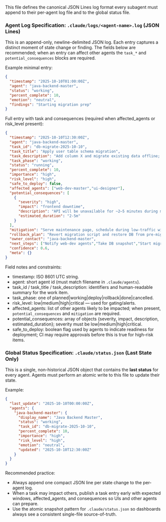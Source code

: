 This file defines the canonical JSON Lines log format every subagent must append to their per-agent log file and to the global status file.

### Agent Log Specification: `.claude/logs/<agent-name>.log` (JSON Lines)

This is an append-only, newline-delimited JSON log. Each entry captures a distinct moment of state change or finding. The fields below are recommended; when an entry can affect other agents the `task_*` and `potential_consequences` blocks are required.

Example minimal entry:

```json
{
  "timestamp": "2025-10-10T01:00:00Z",
  "agent": "java-backend-master",
  "status": "working",
  "percent_complete": 10,
  "emotion": "neutral",
  "findings": "Starting migration prep"
}
```

Full entry with task and consequences (required when affected_agents or risk_level present):

```json
{
  "timestamp": "2025-10-10T12:30:00Z",
  "agent": "java-backend-master",
  "task_id": "db-migrate-2025-10-10",
  "task_title": "Apply user table schema migration",
  "task_description": "Add column X and migrate existing data offline; requires DB restart.",
  "task_phase": "working",
  "status": "running",
  "percent_complete": 10,
  "importance": "high",
  "risk_level": "high",
  "safe_to_deploy": false,
  "affected_agents": ["web-dev-master","ui-designer"],
  "potential_consequences": [
    {
      "severity": "high",
      "impact": "frontend downtime",
      "description": "API will be unavailable for ~2–5 minutes during migration",
      "estimated_duration": "2-5m"
    }
  ],
  "mitigation": "Serve maintenance page, schedule during low-traffic window, notify front-end agent and ops.",
  "rollback_plan": "Revert migration script and restore DB from pre-migration snapshot if issues.",
  "owner_contact": "java-backend-master",
  "next_steps": ["Notify web-dev agents","Take DB snapshot","Start migration"],
  "confidence": 0.6,
  "meta": {}
}
```

Field notes and constraints:

- timestamp: ISO 8601 UTC string.
- agent: short agent id (must match filename in `.claude/agents`).
- task_id / task_title / task_description: identifiers and human-readable summary for the work item.
- task_phase: one of planned|working|deploy|rollback|done|cancelled.
- risk_level: low|medium|high|critical — used for gating/alerts.
- affected_agents: list of other agents likely to be impacted; when present, `potential_consequences` and `mitigation` are required.
- potential_consequences: array of objects {severity, impact, description, estimated_duration}; severity must be low|medium|high|critical.
- safe_to_deploy: boolean flag used by agents to indicate readiness for deployment; CI may require approvals before this is true for high-risk items.

### Global Status Specification: `.claude/status.json` (Last State Only)

This is a single, non-historical JSON object that contains the **last status** for every agent. Agents must perform an atomic write to this file to update their state.

Example:

```json
{
  "last_update": "2025-10-10T00:00:00Z",
  "agents": {
    "java-backend-master": {
      "display_name": "Java Backend Master",
      "status": "working",
      "task_id": "db-migrate-2025-10-10",
      "percent_complete": 10,
      "importance": "high",
      "risk_level": "high",
      "emotion": "neutral",
      "updated": "2025-10-10T12:30:00Z"
    }
  }
}
```

Recommended practice:

- Always append one compact JSON line per state change to the per-agent log.
- When a task may impact others, publish a task entry early with expected windows, affected_agents, and consequences so UIs and other agents can prepare.
- Use the atomic snapshot pattern for `.claude/status.json` so dashboards always see a consistent single-file source-of-truth.
